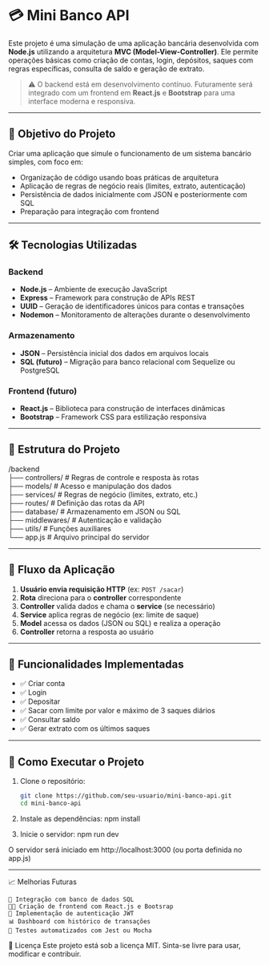 # 💳 Mini Banco API

Este projeto é uma simulação de uma aplicação bancária desenvolvida com **Node.js** utilizando a arquitetura **MVC (Model-View-Controller)**. Ele permite operações básicas como criação de contas, login, depósitos, saques com regras específicas, consulta de saldo e geração de extrato.

> ⚠️ O backend está em desenvolvimento contínuo. Futuramente será integrado com um frontend em **React.js** e **Bootstrap** para uma interface moderna e responsiva.

---

## 🧠 Objetivo do Projeto

Criar uma aplicação que simule o funcionamento de um sistema bancário simples, com foco em:

- Organização de código usando boas práticas de arquitetura
- Aplicação de regras de negócio reais (limites, extrato, autenticação)
- Persistência de dados inicialmente com JSON e posteriormente com SQL
- Preparação para integração com frontend

---

## 🛠️ Tecnologias Utilizadas

### Backend
- **Node.js** – Ambiente de execução JavaScript
- **Express** – Framework para construção de APIs REST
- **UUID** – Geração de identificadores únicos para contas e transações
- **Nodemon** – Monitoramento de alterações durante o desenvolvimento

### Armazenamento
- **JSON** – Persistência inicial dos dados em arquivos locais
- **SQL (futuro)** – Migração para banco relacional com Sequelize ou PostgreSQL

### Frontend (futuro)
- **React.js** – Biblioteca para construção de interfaces dinâmicas
- **Bootstrap** – Framework CSS para estilização responsiva

---

## 🧱 Estrutura do Projeto
/backend  
    ├── controllers/ # Regras de controle e resposta às rotas  
    ├── models/ # Acesso e manipulação dos dados  
    ├── services/ # Regras de negócio (limites, extrato, etc.)  
    ├── routes/ # Definição das rotas da API  
    ├── database/ # Armazenamento em JSON ou SQL  
    ├── middlewares/ # Autenticação e validação  
    ├── utils/ # Funções auxiliares  
    └── app.js # Arquivo principal do servidor  

---

## 🔄 Fluxo da Aplicação

1. **Usuário envia requisição HTTP** (ex: `POST /sacar`)
2. **Rota** direciona para o **controller** correspondente
3. **Controller** valida dados e chama o **service** (se necessário)
4. **Service** aplica regras de negócio (ex: limite de saque)
5. **Model** acessa os dados (JSON ou SQL) e realiza a operação
6. **Controller** retorna a resposta ao usuário

---

## 📌 Funcionalidades Implementadas

- ✅ Criar conta
- ✅ Login
- ✅ Depositar
- ✅ Sacar com limite por valor e máximo de 3 saques diários
- ✅ Consultar saldo
- ✅ Gerar extrato com os últimos saques

---

## 🚀 Como Executar o Projeto

1. Clone o repositório:
   ```bash
   git clone https://github.com/seu-usuario/mini-banco-api.git
   cd mini-banco-api

2. Instale as dependências:
    npm install

3. Inicie o servidor:
    npm run dev

O servidor será iniciado em http://localhost:3000 (ou porta definida no app.js)

---

📈 Melhorias Futuras

    🔄 Integração com banco de dados SQL
    🧑‍💻 Criação de frontend com React.js e Bootsrap
    🔐 Implementação de autenticação JWT
    📊 Dashboard com histórico de transações
    🧪 Testes automatizados com Jest ou Mocha

📄 Licença
    Este projeto está sob a licença MIT. Sinta-se livre para usar, modificar e contribuir.
